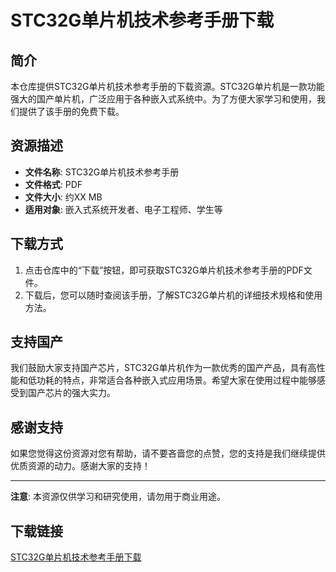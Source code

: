# STC32G单片机技术参考手册下载

## 简介

本仓库提供STC32G单片机技术参考手册的下载资源。STC32G单片机是一款功能强大的国产单片机，广泛应用于各种嵌入式系统中。为了方便大家学习和使用，我们提供了该手册的免费下载。

## 资源描述

- **文件名称**: STC32G单片机技术参考手册
- **文件格式**: PDF
- **文件大小**: 约XX MB
- **适用对象**: 嵌入式系统开发者、电子工程师、学生等

## 下载方式

1. 点击仓库中的“下载”按钮，即可获取STC32G单片机技术参考手册的PDF文件。
2. 下载后，您可以随时查阅该手册，了解STC32G单片机的详细技术规格和使用方法。

## 支持国产

我们鼓励大家支持国产芯片，STC32G单片机作为一款优秀的国产产品，具有高性能和低功耗的特点，非常适合各种嵌入式应用场景。希望大家在使用过程中能够感受到国产芯片的强大实力。

## 感谢支持

如果您觉得这份资源对您有帮助，请不要吝啬您的点赞，您的支持是我们继续提供优质资源的动力。感谢大家的支持！

---

**注意**: 本资源仅供学习和研究使用，请勿用于商业用途。

## 下载链接

[STC32G单片机技术参考手册下载](https://pan.quark.cn/s/f667e7b5c79e)